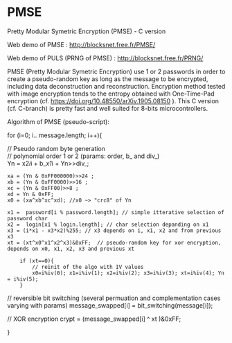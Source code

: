 # PMSE
Pretty Modular Symetric Encryption (PMSE) - C version

Web demo of PMSE :  http://blocksnet.free.fr/PMSE/

Web demo of PULS (PRNG of PMSE) : http://blocksnet.free.fr/PRNG/

PMSE (Pretty Modular Symetric Encryption) use 1 or 2 passwords in order to create a pseudo-random key as long as the message to be encrypted, including data deconstruction and reconstruction. Encryption method tested with image encryption tends to the entropy obtained with One-Time-Pad encryption (cf. https://doi.org/10.48550/arXiv.1905.08150 ). This C version (cf. C-branch) is pretty fast and well suited for 8-bits microcontrollers.


Algorithm of PMSE (pseudo-script):

for (i=0; i.. message.length; i++){

 // Pseudo random byte generation		
    // polynomial order 1 or 2  (params: order, b_ and div_)        
    Yn = x2*i*i + b_*x1*i + Yn>>div_; 
		
	xa = (Yn & 0xFF000000)>>24 ;
	xb = (Yn & 0xFF0000)>>16 ;
	xc = (Yn & 0xFF00)>>8 ;
	xd = Yn & 0xFF;
	x0 = (xa^xb^xc^xd); //x0 ~> "crc8" of Yn
				
	x1 =  password[i % password.length]; // simple itterative selection of password char
	x2 =  login[x1 % login.length]; // char selection depanding on x1
	x3 = (i*x1 - x3*x2)%255; // x3 depends on i, x1, x2 and from previous x3
	xt = (xt^x0^x1^x2^x3)&0xFF;  // pseudo-random key for xor encryption, depends on x0, x1, x2, x3 and previous xt
		
		if (xt==0){
			// reinit of the algo with IV values
			x0=i%iv(0); x1=i%iv(1); x2=i%iv(2); x3=i%iv(3); xt=i%iv(4); Yn = i%iv(5);
		}
		
 // reversible bit switching (several permuation and complementation cases varying with params)
	message_swapped[i] = bit_switching(message[i]);	

 // XOR encryption
	crypt = (message_swapped[i] ^ xt )&0xFF; 

}
